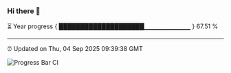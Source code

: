 ### Hi there 👋

⏳ Year progress { ████████████████████▁▁▁▁▁▁▁▁▁▁ } 67.51 %

---

⏰ Updated on Thu, 04 Sep 2025 09:39:38 GMT

![Progress Bar CI](https://github.com/IshwaranRudhara/GIT-ACTION/workflows/Progress%20Bar%20CI/badge.svg)
